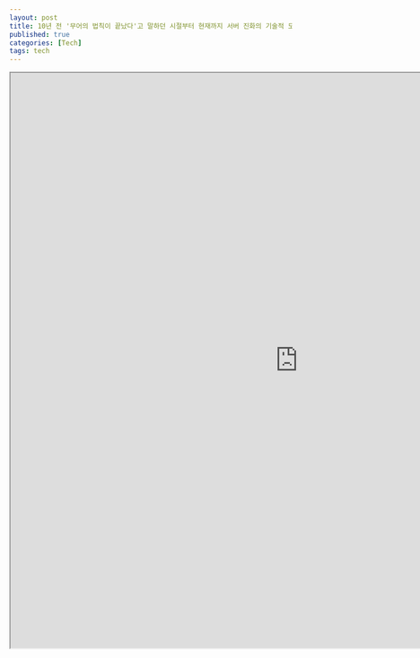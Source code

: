 ```yaml
---
layout: post
title: 10년 전 '무어의 법칙이 끝났다'고 말하던 시절부터 현재까지 서버 진화의 기술적 모색을 되돌아본다
published: true
categories: [Tech]
tags: tech
---
```

<iframe width="1024" height="1024" src="https://docs.google.com/document/d/e/2PACX-1vRT_SGqkne9Kx5VafoFz7p9DtyLSXbGQX13r35u8TvfdOmVeG2W43_LAs_LrKIFGm0g6Y9b65VOnAIi/pub?embedded=true"></iframe>  
    
